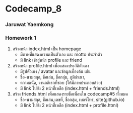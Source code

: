 # Codecamp_8

### Jaruwat Yaemkong
### Homework 1
1. สร้างหน้า index.html เป็น homepage 
    * มีภาพที่แสดงความเป็นตัวเอง และ motto ประจำตัว
    * มี link เข้าสู่หน้า profile และ friend 
2. สร้างหน้า profile.html เพื่อแสดงประวัติตัวเอง 
    * มีรูปตัวเอง / avatar และข้อมูลเบื้องต้น เช่น
    * ชื่อ-นามสกุล,​ ชื่อเล่น, ชื่อกลุ่ม,​ ภูมิลำเนา, 
    * ความถนัด, งานอดิเรกที่ชอบ (ให้มีภาพประกอบด้วย)
    * มี link ไปยัง 2 หน้าที่เหลือ (index.html + friends.html)
3. สร้าง friends.html เพื่อแสดงรายชื่อเพื่อนใน codecamp#5 ทั้งหมด
    * ชื่อ-นามสกุล,​ ชื่อเล่น,เลขที่, ชื่อกลุ่ม,​ เบอร์โทร, site(github.io) 
    * มี link ไปยัง 2 หน้าที่เหลือ (index.html + profile.html)
